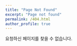 ```yaml
---
title: "Page Not Found"
excerpt: "Page not found"
permalink: /404.html
author_profile: true
---
```


요청하신 페이지를 찾을 수 없습니다.

<script>
  var GOOG_FIXURL_LANG = 'en';
  var GOOG_FIXURL_SITE = 'https://gudals113.github.io/'
</script>
<script src="https://google.com/">
</script>